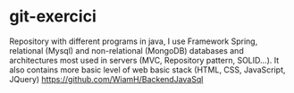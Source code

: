 # git-exercici
Repository with different programs in java, I use Framework Spring, relational (Mysql) and non-relational (MongoDB) databases and architectures most used in servers (MVC, Repository pattern, SOLID...). 
It also contains more basic level of web basic stack (HTML, CSS, JavaScript, JQuery)
https://github.com/WiamH/BackendJavaSql
